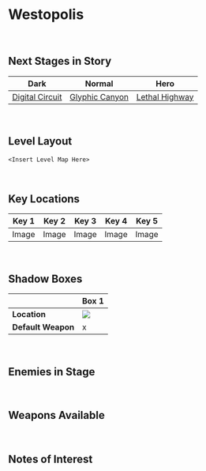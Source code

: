 # Westopolis

<br />

## Next Stages in Story
|Dark|Normal|Hero|
|--|--|--|
|[Digital Circuit](../DigitalCircuit)|[Glyphic Canyon](../GlyphicCanyon)|[Lethal Highway](../LethalHighway)|

<br />

## Level Layout
```
<Insert Level Map Here>
```

<br />

## Key Locations
|Key 1|Key 2|Key 3|Key 4|Key 5|
|--|--|--|--|--|
|Image|Image|Image|Image|Image|

<br />

## Shadow Boxes
| | Box 1|
|-|-|
|__Location__|[ ![](../../img/ShadowBoxes/WestopolisShadowBox1.png) ](../../img/ShadowBoxes/WestopolisShadowBox1.png)|
|__Default Weapon__|x|

<br />

## Enemies in Stage

<br />

## Weapons Available

<br />

## Notes of Interest

<br />
